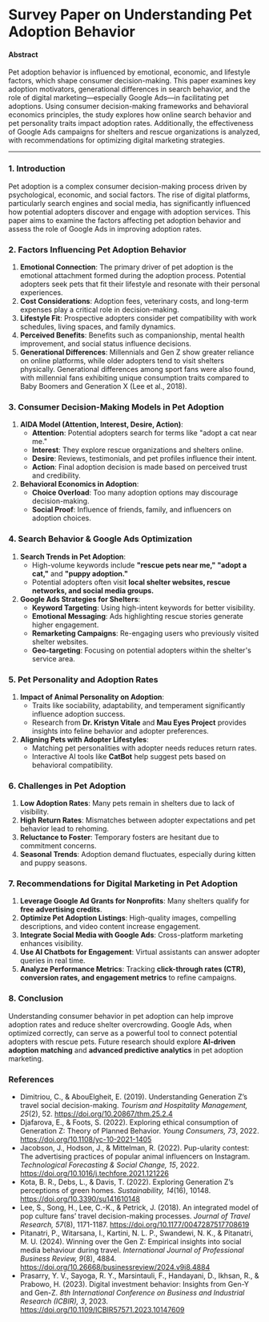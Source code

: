 # Survey Paper on Understanding Pet Adoption Behavior 

#### **Abstract**
Pet adoption behavior is influenced by emotional, economic, and lifestyle factors, which shape consumer decision-making. This paper examines key adoption motivators, generational differences in search behavior, and the role of digital marketing—especially Google Ads—in facilitating pet adoptions. Using consumer decision-making frameworks and behavioral economics principles, the study explores how online search behavior and pet personality traits impact adoption rates. Additionally, the effectiveness of Google Ads campaigns for shelters and rescue organizations is analyzed, with recommendations for optimizing digital marketing strategies.

---

### **1. Introduction**
Pet adoption is a complex consumer decision-making process driven by psychological, economic, and social factors. The rise of digital platforms, particularly search engines and social media, has significantly influenced how potential adopters discover and engage with adoption services. This paper aims to examine the factors affecting pet adoption behavior and assess the role of Google Ads in improving adoption rates.

### **2. Factors Influencing Pet Adoption Behavior**
1. **Emotional Connection**: The primary driver of pet adoption is the emotional attachment formed during the adoption process. Potential adopters seek pets that fit their lifestyle and resonate with their personal experiences.
2. **Cost Considerations**: Adoption fees, veterinary costs, and long-term expenses play a critical role in decision-making.
3. **Lifestyle Fit**: Prospective adopters consider pet compatibility with work schedules, living spaces, and family dynamics.
4. **Perceived Benefits**: Benefits such as companionship, mental health improvement, and social status influence decisions.
5. **Generational Differences**: Millennials and Gen Z show greater reliance on online platforms, while older adopters tend to visit shelters physically. Generational differences among sport fans were also found, with millennial fans exhibiting unique consumption traits compared to Baby Boomers and Generation X (Lee et al., 2018).

### **3. Consumer Decision-Making Models in Pet Adoption**
1. **AIDA Model (Attention, Interest, Desire, Action)**:
   - **Attention**: Potential adopters search for terms like "adopt a cat near me."
   - **Interest**: They explore rescue organizations and shelters online.
   - **Desire**: Reviews, testimonials, and pet profiles influence their intent.
   - **Action**: Final adoption decision is made based on perceived trust and credibility.
2. **Behavioral Economics in Adoption**:
   - **Choice Overload**: Too many adoption options may discourage decision-making.
   - **Social Proof**: Influence of friends, family, and influencers on adoption choices.

### **4. Search Behavior & Google Ads Optimization**
1. **Search Trends in Pet Adoption**:
   - High-volume keywords include **"rescue pets near me," "adopt a cat,"** and **"puppy adoption."**
   - Potential adopters often visit **local shelter websites, rescue networks, and social media groups.**
2. **Google Ads Strategies for Shelters**:
   - **Keyword Targeting**: Using high-intent keywords for better visibility.
   - **Emotional Messaging**: Ads highlighting rescue stories generate higher engagement.
   - **Remarketing Campaigns**: Re-engaging users who previously visited shelter websites.
   - **Geo-targeting**: Focusing on potential adopters within the shelter's service area.

### **5. Pet Personality and Adoption Rates**
1. **Impact of Animal Personality on Adoption**:
   - Traits like sociability, adaptability, and temperament significantly influence adoption success.
   - Research from **Dr. Kristyn Vitale** and **Mau Eyes Project** provides insights into feline behavior and adopter preferences.
2. **Aligning Pets with Adopter Lifestyles**:
   - Matching pet personalities with adopter needs reduces return rates.
   - Interactive AI tools like **CatBot** help suggest pets based on behavioral compatibility.

### **6. Challenges in Pet Adoption**
1. **Low Adoption Rates**: Many pets remain in shelters due to lack of visibility.
2. **High Return Rates**: Mismatches between adopter expectations and pet behavior lead to rehoming.
3. **Reluctance to Foster**: Temporary fosters are hesitant due to commitment concerns.
4. **Seasonal Trends**: Adoption demand fluctuates, especially during kitten and puppy seasons.

### **7. Recommendations for Digital Marketing in Pet Adoption**
1. **Leverage Google Ad Grants for Nonprofits**: Many shelters qualify for **free advertising credits**.
2. **Optimize Pet Adoption Listings**: High-quality images, compelling descriptions, and video content increase engagement.
3. **Integrate Social Media with Google Ads**: Cross-platform marketing enhances visibility.
4. **Use AI Chatbots for Engagement**: Virtual assistants can answer adopter queries in real time.
5. **Analyze Performance Metrics**: Tracking **click-through rates (CTR), conversion rates, and engagement metrics** to refine campaigns.

### **8. Conclusion**
Understanding consumer behavior in pet adoption can help improve adoption rates and reduce shelter overcrowding. Google Ads, when optimized correctly, can serve as a powerful tool to connect potential adopters with rescue pets. Future research should explore **AI-driven adoption matching** and **advanced predictive analytics** in pet adoption marketing.

### **References**
- Dimitriou, C., & AbouElgheit, E. (2019). Understanding Generation Z’s travel social decision-making. *Tourism and Hospitality Management, 25*(2), 52. https://doi.org/10.20867/thm.25.2.4
- Djafarova, E., & Foots, S. (2022). Exploring ethical consumption of Generation Z: Theory of Planned Behavior. *Young Consumers, 73*, 2022. https://doi.org/10.1108/yc-10-2021-1405
- Jacobson, J., Hodson, J., & Mittelman, R. (2022). Pup-ularity contest: The advertising practices of popular animal influencers on Instagram. *Technological Forecasting & Social Change, 15*, 2022. https://doi.org/10.1016/j.techfore.2021.121226
- Kota, B. R., Debs, L., & Davis, T. (2022). Exploring Generation Z’s perceptions of green homes. *Sustainability, 14*(16), 10148. https://doi.org/10.3390/su141610148
- Lee, S., Song, H., Lee, C.-K., & Petrick, J. (2018). An integrated model of pop culture fans’ travel decision-making processes. *Journal of Travel Research, 57*(8), 1171-1187. https://doi.org/10.1177/0047287517708619
- Pitanatri, P., Witarsana, I., Kartini, N. L. P., Swandewi, N. K., & Pitanatri, M. U. (2024). Winning over the Gen Z: Empirical insights into social media behaviour during travel. *International Journal of Professional Business Review, 9*(8), 4884. https://doi.org/10.26668/businessreview/2024.v9i8.4884
- Prasarry, Y. V., Sayoga, R. Y., Marsintauli, F., Handayani, D., Ikhsan, R., & Prabowo, H. (2023). Digital investment behavior: Insights from Gen-Y and Gen-Z. *8th International Conference on Business and Industrial Research (ICBIR), 3*, 2023. https://doi.org/10.1109/ICBIR57571.2023.10147609

